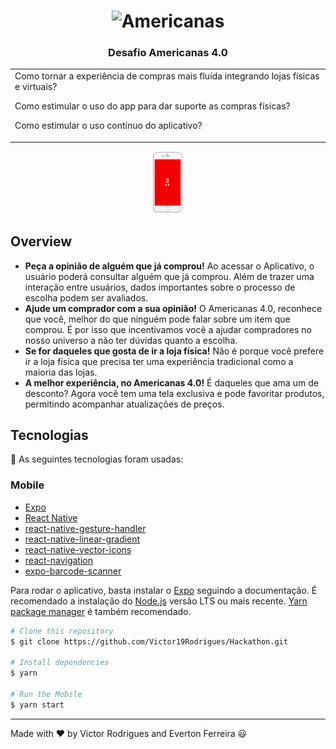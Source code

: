 <h1 align="center">
	<img
		width="300"
		alt="Americanas"
		src="https://www.yama.com.br/wp-content/uploads/2018/04/Logo-americanas.png">
</h1>

<h3 align="center">
	Desafio Americanas 4.0
</h3>

<table>
<tr>
<td>
  Como tornar a experiência de compras mais fluída integrando lojas físicas e virtuais?

  Como estimular o uso do app para dar suporte as compras físicas?
  
  Como estimular o uso contínuo do aplicativo?
</td>
</tr>
</table>

<p align="center">
	<img alt="App" src="https://github.com/Victor19Rodrigues/Hackathon/blob/master/assets/app.png" height="100">
</p>

## Overview

- **Peça a opinião de alguém que já comprou!** Ao acessar o Aplicativo, o usuário poderá consultar alguém que já comprou. Além de trazer uma interação entre usuários, dados importantes sobre o processo de escolha podem ser avaliados.
- **Ajude um comprador com a sua opinião!** O Americanas 4.0, reconhece que você, melhor do que ninguém pode falar sobre um item que comprou. É por isso que incentivamos você a ajudar compradores no nosso universo a não ter dúvidas quanto a escolha.
- **Se for daqueles que gosta de ir a loja física!** Não é porque você prefere ir a loja física que precisa ter uma experiência tradicional como a maioria das lojas. 
- **A melhor experiência, no Americanas 4.0!** É daqueles que ama um de desconto? Agora você tem uma tela exclusiva e pode favoritar produtos, permitindo acompanhar atualizações de preços.

## Tecnologias 

:hammer: As seguintes tecnologias foram usadas:

### Mobile

- [Expo](https://docs.expo.io/)
- [React Native](https://facebook.github.io/react-native/)
- [react-native-gesture-handler](https://kmagiera.github.io/react-native-gesture-handler/docs/getting-started.html)
- [react-native-linear-gradient](https://github.com/react-native-community/react-native-linear-gradient)
- [react-native-vector-icons](https://github.com/oblador/react-native-vector-icons)
- [react-navigation](https://reactnavigation.org/)
- [expo-barcode-scanner](https://docs.expo.io/versions/latest/sdk/bar-code-scanner/)

Para rodar o aplicativo, basta instalar o [Expo](https://docs.expo.io/) seguindo a documentação. É recomendado a instalação do [Node.js](https://nodejs.org/) versão LTS ou mais recente. [Yarn package manager](https://yarnpkg.com/) é também recomendado.  

```bash
# Clone this repository
$ git clone https://github.com/Victor19Rodrigues/Hackathon.git

# Install dependencies
$ yarn

# Run the Mobile
$ yarn start
```

---

Made with :heart: by Victor Rodrigues and Everton Ferreira :smiley: 